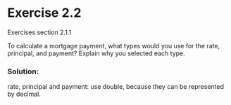 # Exercise 2.2
Exercises section 2.1.1

To calculate a mortgage payment, what types would you use for the rate, principal, and payment? Explain why you selected each type.

### Solution:
rate, principal and payment: use double, because they can be represented by decimal.